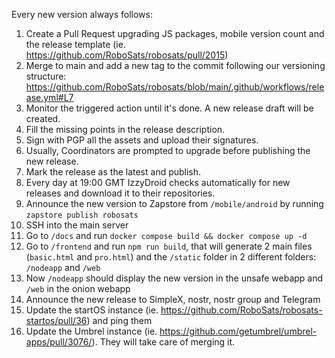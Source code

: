 Every new version always follows:

1. Create a Pull Request upgrading JS packages, mobile version count and the release template (ie. https://github.com/RoboSats/robosats/pull/2015)
2. Merge to main and add a new tag to the commit following our versioning structure: https://github.com/RoboSats/robosats/blob/main/.github/workflows/release.yml#L7
3. Monitor the triggered action until it's done. A new release draft will be created.
4. Fill the missing points in the release description.
5. Sign with PGP all the assets and upload their signatures.
6. Usually, Coordinators are prompted to upgrade before publishing the new release.
7. Mark the release as the latest and publish.
8. Every day at 19:00 GMT IzzyDroid checks automatically for new releases and download it to their repositories.
9. Announce the new version to Zapstore from `/mobile/android` by running `zapstore publish robosats`
9. SSH into the main server
10. Go to `/docs` and run `docker compose build && docker compose up -d`
11. Go to `/frontend` and run `npm run build`, that will generate 2 main files (`basic.html` and `pro.html`) and the `/static` folder in 2 different folders: `/nodeapp` and `/web`
12. Now `/nodeapp` should display the new version in the unsafe webapp and `/web` in the onion webapp
13. Announce the new release to SimpleX, nostr, nostr group and Telegram
14. Update the startOS instance (ie. https://github.com/RoboSats/robosats-startos/pull/36) and ping them
15. Update the Umbrel instance (ie. https://github.com/getumbrel/umbrel-apps/pull/3076/). They will take care of merging it.
